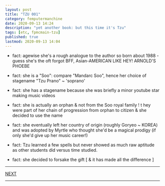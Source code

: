 ```yaml
---
layout: post
title: "TZU 001"
category: femputermanchine
date: 2020-09-13 14:24
description: "yet another book: but this time it's Tzu"
tags: [etc, fpmcmain-tzu]
published: true
lastmod: 2020-09-13 14:04
---
```

[//]: # ( 9/13/20  -added)

* fact: agewise she's a rough analogue to the author so born about 1988 - guess she's the oft forgot BFF, Asian-AMERICAN LIKE HEY! ARNOLD'S PHOEBE

* fact: she is a "Soo": compare "Mandarc Soo", hence her choice of stagename "Tzu Prano" ~ 'soprano'

* fact: she has a stagename because she was briefly a minor youtube star making music videos

* fact: she is actually an orphan & not from the Soo royal family ! t hey were part of her chain of progression from orphan to citizen & she decided to use the name

* fact: she eventually left her country of origin (roughly Goryeo ~ KOREA) and was adopted by Myrtle who thought she'd be a magical prodigy (if only she'd give up her music career!)

* fact: Tzu learned a few spells but never showed as much raw aptitude as other students did versus time studied.

* fact: she decided to forsake the gift [ & it has made all the difference ]

*****

<span class="fpmc-nav-next"><a href="{{ 'tzu-ii' | prepend: site.baseurl }}">NEXT</a></span> 

*****

